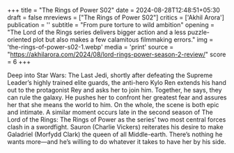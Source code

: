 +++
title = "The Rings of Power S02"
date = 2024-08-28T12:48:51+05:30
draft = false
mreviews = ["The Rings of Power S02"]
critics = ['Akhil Arora']
publication = ''
subtitle = "From pure torture to wild ambition"
opening = "The Lord of the Rings series delivers bigger action and a less puzzle-oriented plot but also makes a few calamitous filmmaking errors."
img = 'the-rings-of-power-s02-1.webp'
media = 'print'
source = "https://akhilarora.com/2024/08/lord-rings-power-season-2-review/"
score = 6
+++

Deep into Star Wars: The Last Jedi, shortly after defeating the Supreme Leader’s highly trained elite guards, the anti-hero Kylo Ren extends his hand out to the protagonist Rey and asks her to join him. Together, he says, they can rule the galaxy. He pushes her to confront her greatest fear and assures her that she means the world to him. On the whole, the scene is both epic and intimate. A similar moment occurs late in the second season of The Lord of the Rings: The Rings of Power as the series’ two most central forces clash in a swordfight. Sauron (Charlie Vickers) reiterates his desire to make Galadriel (Morfydd Clark) the queen of all Middle-earth. There’s nothing he wants more—and he’s willing to do whatever it takes to have her by his side.
